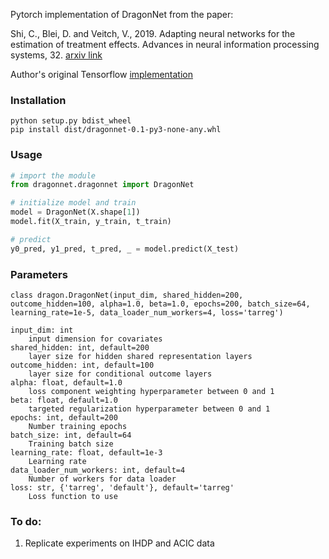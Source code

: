 
Pytorch implementation of DragonNet from the paper:

Shi, C., Blei, D. and Veitch, V., 2019. Adapting neural networks for the estimation of treatment effects. Advances in neural information processing systems, 32.
[arxiv link](https://arxiv.org/abs/1906.02120)

Author's original Tensorflow [implementation](https://github.com/claudiashi57/dragonnet)

### Installation

```shell
python setup.py bdist_wheel
pip install dist/dragonnet-0.1-py3-none-any.whl
```

### Usage

```python
# import the module
from dragonnet.dragonnet import DragonNet

# initialize model and train
model = DragonNet(X.shape[1])
model.fit(X_train, y_train, t_train)

# predict
y0_pred, y1_pred, t_pred, _ = model.predict(X_test)
```

### Parameters
```text
class dragon.DragonNet(input_dim, shared_hidden=200, outcome_hidden=100, alpha=1.0, beta=1.0, epochs=200, batch_size=64, learning_rate=1e-5, data_loader_num_workers=4, loss='tarreg')

input_dim: int
    input dimension for covariates
shared_hidden: int, default=200
    layer size for hidden shared representation layers
outcome_hidden: int, default=100
    layer size for conditional outcome layers
alpha: float, default=1.0
    loss component weighting hyperparameter between 0 and 1
beta: float, default=1.0
    targeted regularization hyperparameter between 0 and 1
epochs: int, default=200
    Number training epochs
batch_size: int, default=64
    Training batch size
learning_rate: float, default=1e-3
    Learning rate
data_loader_num_workers: int, default=4
    Number of workers for data loader
loss: str, {'tarreg', 'default'}, default='tarreg'
    Loss function to use
```

### To do:
1) Replicate experiments on IHDP and ACIC data